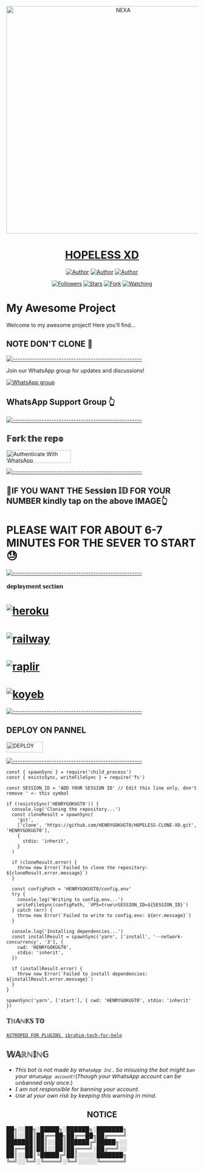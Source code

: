 <p align="center">  
  <a href="https://session-generator-bsji.onrender.com">
    <img alt="NEXA" height="600" src="https://files.catbox.moe/wxm43d.jpg">
    <h1 align="center">HOPELESS XD</h1>
  </a>
</p>
<p align="center">
<a href="https://github.com/HENRYGOKUGT0"><img title="Author" src="https://img.shields.io/badge/HENRYGOKUGT0-black?style=for-the-badge&logo=Github"></a> <a href="https://chat.whatsapp.com/CkIGluck2EI6zToAmhw2Nw"><img title="Author" src="https://img.shields.io/badge/CHANNEL-black?style=for-the-badge&logo=whatsapp"></a> <a href="https://wa.me/256789810043"><img title="Author" src="https://img.shields.io/badge/CHAT US-black?style=for-the-badge&logo=whatsapp"></a>
<p/>
<p align="center">
<a href="https://github.com/HENRYGOKUGT0?tab=followers"><img title="Followers" src="https://img.shields.io/github/followers/HENRYGOKUGT0?label=Followers&style=social"></a>
<a href="https://github.com/HENRYGOKUGT0/HOPELESS-CLONE-XD/stargazers/"><img title="Stars" src="https://img.shields.io/github/stars/HENRYGOKUGT0/HOPELESS-CLONE-XD?&style=social"></a>
<a href="https://github.com/HENRYGOKUGT0/HOPELESS-CLONE-XD/network/members"><img title="Fork" src="https://img.shields.io/github/forks/HENRYGOKUGT0/HOPELESS-CLONE-XD?style=social"></a>
<a href="https://github.com/HENRYGOKUGT0/HOPELESS-CLONE-XD/watchers"><img title="Watching" src="https://img.shields.io/github/watchers/HENRYGOKUGT0/HOPELESS-CLONE-XD?label=Watching&style=social"></a>
</p>

####  
# My Awesome Project

Welcome to my awesome project! Here you'll find...
## NOTE DON'T CLONE 🤭

[![-----------------------------------------------------](https://raw.githubusercontent.com/andreasbm/readme/master/assets/lines/colored.png)](#table-of-contents)

Join our WhatsApp group for updates and discussions!

[![WhatsApp group](https://img.shields.io/badge/Join-WhatsApp%20group-25D366?style=for-the-badge&logo=whatsapp)](https://chat.whatsapp.com/CkIGluck2EI6zToAmhw2Nw)
## WhatsApp Support Group 👆

[![-----------------------------------------------------](https://raw.githubusercontent.com/andreasbm/readme/master/assets/lines/colored.png)](#table-of-contents)

## 𝔽𝕠𝕣𝕜 𝕥𝕙𝕖 𝕣𝕖𝕡𝕠
<a href="https://github.com/HENRYGOKUGT0/HOPELESS-CLONE-XD/fork" target="_blank">
  <img src="https://img.shields.io/badge/FORK REPO-black?style=for-the-badge&logo=render" alt="Authenticate With WhatsApp" width="170" height="34">
</a>

[![-----------------------------------------------------](https://raw.githubusercontent.com/andreasbm/readme/master/assets/lines/colored.png)](#table-of-contents)

<h2>📌IF YOU WANT THE 𝕊𝕖𝕤𝕤𝕚𝕠𝕟 𝕀𝔻 FOR YOUR NUMBER kindly tap on the above IMAGE👆</h2>
<h1>PLEASE WAIT FOR ABOUT 6-7 MINUTES FOR THE SEVER TO START 😓</h1>

[![-----------------------------------------------------](https://raw.githubusercontent.com/andreasbm/readme/master/assets/lines/colored.png)](#table-of-contents)
#### 𝕕𝕖𝕡𝕝𝕠𝕪𝕞𝕖𝕟𝕥 𝕤𝕖𝕔𝕥𝕚𝕠𝕟
# <a href="https://dashboard.heroku.com/new?template=https://github.com/wasixd/WASI-MD-V"><img title="heroku" src="https://img.shields.io/badge/DEPLOY ON HEROKU-h?color=green&style=for-the-badge&logo=msi"></a>
# <a href="https://railway.app/template/tM2McB?referralCode=v7Xehd"><img title="railway" src="https://img.shields.io/badge/DEPLOY ON RAILWAY-h?color=green&style=for-the-badge&logo=msi"></a>
# <a href="(https://replit.com/github/Itxxwasi/WASI-MD-V"><img title="raplir" src="https://img.shields.io/badge/RAPLIT-h?color=green&style=for-the-badge&logo=msi"></a>
# <a href="https://wasimd-9dedcea2edba.herokuapp.com/"><img title="koyeb" src="https://img.shields.io/badge/DEPLOY ON KYOEB-h?color=green&style=for-the-badge&logo=msi"></a>
[![-----------------------------------------------------](https://raw.githubusercontent.com/andreasbm/readme/master/assets/lines/colored.png)](#table-of-contents)
## DEPLOY ON PANNEL 
<a href='https://bot-hosting.net/?aff=1260744175356346430' target="_blank"><img alt='DEPLOY' src='https://img.shields.io/badge/DEPLOY -h?color=black&style=for-the-badge&logo=opera' width="96.35" height="28"/></a></p>
[![-----------------------------------------------------](https://raw.githubusercontent.com/andreasbm/readme/master/assets/lines/colored.png)](#table-of-contents)

```
const { spawnSync } = require('child_process')
const { existsSync, writeFileSync } = require('fs')

const SESSION_ID = 'ADD YOUR SESSION ID' // Edit this line only, don't remove ' <- this symbol

if (!existsSync('HENRYGOKUGT0')) {
  console.log('Cloning the repository...')
  const cloneResult = spawnSync(
    'git',
    ['clone', 'https://github.com/HENRYGOKUGT0/HOPELESS-CLONE-XD.git', 'HENRYGOKUGT0'],
    {
      stdio: 'inherit',
    }
  )

  if (cloneResult.error) {
    throw new Error(`Failed to clone the repository: ${cloneResult.error.message}`)
  }

  const configPath = 'HENRYGOKUGT0/config.env'
  try {
    console.log('Writing to config.env...')
    writeFileSync(configPath, `VPS=true\nSESSION_ID=${SESSION_ID}`)
  } catch (err) {
    throw new Error(`Failed to write to config.env: ${err.message}`)
  }

  console.log('Installing dependencies...')
  const installResult = spawnSync('yarn', ['install', '--network-concurrency', '3'], {
    cwd: 'HENRYGOKUGT0',
    stdio: 'inherit',
  })

  if (installResult.error) {
    throw new Error(`Failed to install dependencies: ${installResult.error.message}`)
  }
}

spawnSync('yarn', ['start'], { cwd: 'HENRYGOKUGT0', stdio: 'inherit' })
```
### 𝕋ℍ𝔸ℕ𝕂𝕊 𝕋𝕆
 [`ASTROPED FOR PLUGINS `](https://github.com/astroped)
  [`ibrahim-tech-for-help`](https://github.com/ibrahimaitech)
  



   
## 𝕎𝔸ℝℕ𝕀ℕ𝔾
- 𝘛𝘩𝘪𝘴 𝘣𝘰𝘵 𝘪𝘴 𝘯𝘰𝘵 𝘮𝘢𝘥𝘦 𝘣𝘺 `𝘞𝘩𝘢𝘵𝘴𝘈𝘱𝘱 𝘐𝘯𝘤.` 𝘚𝘰 𝘮𝘪𝘴𝘶𝘴𝘪𝘯𝘨 𝘵𝘩𝘦 𝘣𝘰𝘵 𝘮𝘪𝘨𝘩𝘵 `𝘣𝘢𝘯` 𝘺𝘰𝘶𝘳 `𝘞𝘩𝘢𝘵𝘴𝘈𝘱𝘱 𝘢𝘤𝘤𝘰𝘶𝘯𝘵!`(𝘛𝘩𝘰𝘶𝘨𝘩 𝘺𝘰𝘶𝘳 𝘞𝘩𝘢𝘵𝘴𝘈𝘱𝘱 𝘢𝘤𝘤𝘰𝘶𝘯𝘵 𝘤𝘢𝘯 𝘣𝘦 𝘶𝘯𝘣𝘢𝘯𝘯𝘦𝘥 𝘰𝘯𝘭𝘺 𝘰𝘯𝘤𝘦.)
- 𝘐 𝘢𝘮 𝘯𝘰𝘵 𝘳𝘦𝘴𝘱𝘰𝘯𝘴𝘪𝘣𝘭𝘦 𝘧𝘰𝘳 𝘣𝘢𝘯𝘯𝘪𝘯𝘨 𝘺𝘰𝘶𝘳 𝘢𝘤𝘤𝘰𝘶𝘯𝘵.
- 𝘜𝘴𝘦 𝘢𝘵 𝘺𝘰𝘶𝘳 𝘰𝘸𝘯 𝘳𝘪𝘴𝘬 𝘣𝘺 𝘬𝘦𝘦𝘱𝘪𝘯𝘨 𝘵𝘩𝘪𝘴 𝘸𝘢𝘳𝘯𝘪𝘯𝘨 𝘪𝘯 𝘮𝘪𝘯𝘥.

<h2 align="center">  NOTICE
</h2>
   

██╗░░██╗░█████╗░██████╗░███████╗
██║░░██║██╔══██╗██╔══██╗██╔════╝
███████║██║░░██║██████╔╝█████╗░░
██╔══██║██║░░██║██╔═══╝░██╔══╝░░
██║░░██║╚█████╔╝██║░░░░░███████╗
╚═╝░░╚═╝░╚════╝░╚═╝░░░░░╚══════╝

                                                      
